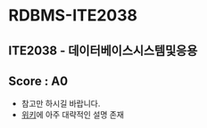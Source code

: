 # RDBMS-ITE2038
ITE2038 - 데이터베이스시스템및응용 
---
## Score : A0
* 참고만 하시길 바랍니다.
* [위키](https://github.com/eff3ct/RDBMS-ITE2038/wiki)에 아주 대략적인 설명 존재

